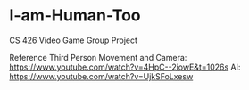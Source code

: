 # I-am-Human-Too
 CS 426 Video Game Group Project

 Reference
 Third Person Movement and Camera: https://www.youtube.com/watch?v=4HpC--2iowE&t=1026s
 AI: https://www.youtube.com/watch?v=UjkSFoLxesw
